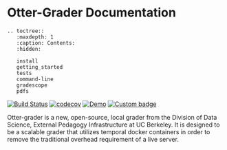 <!-- .. nbforms documentation master file, created by
   sphinx-quickstart on Fri Jan 24 22:12:36 2020.
   You can adapt this file completely to your liking, but it should at least
   contain the root `toctree` directive. -->

# Otter-Grader Documentation

```eval_rst
.. toctree::
   :maxdepth: 1
   :caption: Contents:
   :hidden:

   install
   getting_started
   tests
   command-line
   gradescope
   pdfs
```

[![Build Status](https://travis-ci.org/ucbds-infra/otter-grader.svg?branch=master)](https://travis-ci.org/ucbds-infra/otter-grader)
[![codecov](https://codecov.io/gh/ucbds-infra/otter-grader/branch/master/graph/badge.svg)](https://codecov.io/gh/ucbds-infra/otter-grader)
[![Demo](https://mybinder.org/badge_logo.svg)](https://mybinder.org/v2/gh/ucbds-infra/otter-grader/master?filepath=demo%2Fdemo.ipynb)
[![Custom badge](https://img.shields.io/endpoint?logo=slack&url=https%3A%2F%2Fraw.githubusercontent.com%2Fucbds-infra%2Fotter-grader%2Fmaster%2Fslack-shields.json)](https://join.slack.com/t/otter-grader/shared_invite/enQtOTM5MTQ0MzkwMTk0LTBiNWIzZTYxNDA2NDZmM2JkMzcwZjA4YWViNDM4ZTgyNDVhNDgwOTQ0NjNlZjcwNmY5YzJiZjZhZGNhNzc5MjA)

Otter-grader is a new, open-source, local grader from the Division of Data Science, External Pedagogy Infrastructure at UC Berkeley. It is designed to be a scalable grader that utilizes temporal docker containers in order to remove the traditional overhead requirement of a live server. 
